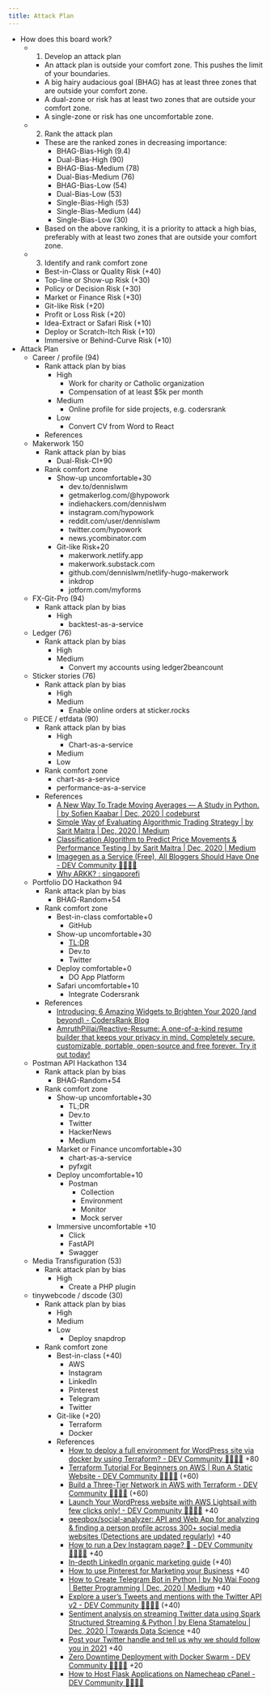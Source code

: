 ```yaml
---
title: Attack Plan
---
```


- How does this board work?
	- 1. Develop an attack plan
		- An attack plan is outside your comfort zone. This pushes the limit of your boundaries.
		- A big hairy audacious goal (BHAG) has at least three zones that are outside your comfort zone.
		- A dual-zone or risk has at least two zones that are outside your comfort zone.
		- A single-zone or risk has one uncomfortable zone.
	- 2. Rank the attack plan
		- These are the ranked zones in decreasing importance:
			- BHAG-Bias-High (9.4)
			- Dual-Bias-High (90)
			- BHAG-Bias-Medium (78)
			- Dual-Bias-Medium (76)
			- BHAG-Bias-Low (54)
			- Dual-Bias-Low (53)
			- Single-Bias-High (53)
			- Single-Bias-Medium (44)
			- Single-Bias-Low (30)
		- Based on the above ranking, it is a priority to attack a high bias, preferably with at least two zones that are outside your comfort zone.
	- 3. Identify and rank comfort zone
		- Best-in-Class or Quality Risk (+40)
		- Top-line or Show-up Risk (+30)
		- Policy or Decision Risk (+30)
		- Market or Finance Risk (+30)
		- Git-like Risk (+20)
		- Profit or Loss Risk (+20)
		- Idea-Extract or Safari Risk (+10)
		- Deploy or Scratch-Itch Risk (+10)
		- Immersive or Behind-Curve Risk (+10)
- Attack Plan
	- Career / profile (94)
		- Rank attack plan by bias
			- High
				- Work for charity or Catholic organization
				- Compensation of at least $5k per month
			- Medium
				- Online profile for side projects, e.g. codersrank
			- Low
				- Convert CV from Word to React
		- References
	- Makerwork 150
		- Rank attack plan by bias
			- Dual-Risk-CI+90
		- Rank comfort zone
			- Show-up uncomfortable+30
				- dev.to/dennislwm
				- getmakerlog.com/@hypowork
				- indiehackers.com/dennislwm
				- instagram.com/hypowork
				- reddit.com/user/dennislwm
				- twitter.com/hypowork
				- news.ycombinator.com
			- Git-like Risk+20
				- makerwork.netlify.app
				- makerwork.substack.com
				- github.com/dennislwm/netlify-hugo-makerwork
				- inkdrop
				- jotform.com/myforms
	- FX-Git-Pro (94)
		- Rank attack plan by bias
			- High
				- backtest-as-a-service
	- Ledger (76)
		- Rank attack plan by bias
			- High
			- Medium
				- Convert my accounts using ledger2beancount
	- Sticker stories (76)
		- Rank attack plan by bias
			- High
			- Medium
				- Enable online orders at sticker.rocks
	- PIECE / etfdata (90)
		- Rank attack plan by bias
			- High
				- Chart-as-a-service
			- Medium
			- Low
		- Rank comfort zone
			- chart-as-a-service
			- performance-as-a-service
		- References
			- [A New Way To Trade Moving Averages — A Study in Python. | by Sofien Kaabar | Dec, 2020 | codeburst](https://codeburst.io/a-new-way-to-trade-moving-averages-a-study-in-python-266dbb72b9d0)
			- [Simple Way of Evaluating Algorithmic Trading Strategy | by Sarit Maitra | Dec, 2020 | Medium](https://sarit-maitra.medium.com/simple-way-of-evaluating-trading-strategy-c490e3e6efbd)
			- [Classification Algorithm to Predict Price Movements & Performance Testing | by Sarit Maitra | Dec, 2020 | Medium](https://sarit-maitra.medium.com/classification-algorithm-to-predict-price-movements-performance-testing-b69e95d5f215)
			- [Imagegen as a Service (Free), All Bloggers Should Have One - DEV Community 👩‍💻👨‍💻](https://dev.to/phuctm97/imagegen-as-a-service-free-all-bloggers-should-have-one-1fad)
			- [Why ARKK? : singaporefi](https://www.reddit.com/r/singaporefi/comments/kkt372/why_arkk/)
	- Portfolio DO Hackathon 94
		- Rank attack plan by bias
			- BHAG-Random+54
		- Rank comfort zone
			- Best-in-class comfortable+0
				- GitHub
			- Show-up uncomfortable+30
				- [TL;DR](https://dennislwm.netlify.app/)
				- Dev.to
				- Twitter
			- Deploy comfortable+0
				- DO App Platform
			- Safari uncomfortable+10
				- Integrate Codersrank
		- References
			- [Introducing: 6 Amazing Widgets to Brighten Your 2020 (and beyond) - CodersRank Blog](https://blog.codersrank.io/6-amazing-widgets)
			- [AmruthPillai/Reactive-Resume: A one-of-a-kind resume builder that keeps your privacy in mind. Completely secure, customizable, portable, open-source and free forever. Try it out today!](https://github.com/AmruthPillai/Reactive-Resume)
	- Postman API Hackathon 134
		- Rank attack plan by bias
			- BHAG-Random+54
		- Rank comfort zone
			- Show-up uncomfortable+30
				- TL;DR
				- Dev.to
				- Twitter
				- HackerNews
				- Medium
			- Market or Finance uncomfortable+30
				- chart-as-a-service
				- pyfxgit
			- Deploy uncomfortable+10
				- Postman
					- Collection
					- Environment
					- Monitor
					- Mock server
			- Immersive uncomfortable +10
				- Click
				- FastAPI
				- Swagger
	- Media Transfiguration (53)
		- Rank attack plan by bias
			- High
				- Create a PHP plugin
	- tinywebcode / dscode (30)
		- Rank attack plan by bias
			- High
			- Medium
			- Low
				- Deploy snapdrop
		- Rank comfort zone
			- Best-in-class (+40)
				- AWS
				- Instagram
				- LinkedIn
				- Pinterest
				- Telegram
				- Twitter
			- Git-like (+20)
				- Terraform
				- Docker
			- References
				- [How to deploy a full environment for WordPress site via docker by using Terraform? - DEV Community 👩‍💻👨‍💻](https://dev.to/aws-builders/how-to-deploy-a-full-environment-for-wordpress-site-via-docker-by-using-terraform-3pk3) +80
				- [Terraform Tutorial For Beginners on AWS | Run A Static Website - DEV Community 👩‍💻👨‍💻](https://dev.to/jmbharathram/terraform-tutorial-for-beginners-on-aws-run-a-static-website-1hf0) (+60)
				- [Build a Three-Tier Network in AWS with Terraform - DEV Community 👩‍💻👨‍💻](https://dev.to/adriaanbd/build-a-three-tier-network-in-aws-with-terraform-461d) (+60)
				- [Launch Your WordPress website with AWS Lightsail with few clicks only! - DEV Community 👩‍💻👨‍💻](https://dev.to/mubbashir10/launch-your-wordpress-website-with-aws-lightsail-with-few-clicks-only-200k) +40
				- [qeeqbox/social-analyzer: API and Web App for analyzing & finding a person profile across 300+ social media websites (Detections are updated regularly)](https://github.com/qeeqbox/social-analyzer) +40
				- [How to run a Dev Instagram page? 🤳 - DEV Community 👩‍💻👨‍💻](https://dev.to/razvanstatescu/how-to-run-a-dev-instagram-page-28oa) +40
				- [In-depth LinkedIn organic marketing guide](https://www.demandcurve.com/playbooks/linkedin-organic#jqm505eqmp8vdw8hqpeawk) (+40)
				- [How to use Pinterest for Marketing your Business](https://blog.aesthetic.com/blog/pinterest-guide/) +40
				- [How to Create Telegram Bot in Python | by Ng Wai Foong | Better Programming | Dec, 2020 | Medium](https://medium.com/better-programming/how-to-create-telegram-bot-in-python-cccc4babcc30) +40
				- [Explore a user’s Tweets and mentions with the Twitter API v2 - DEV Community 👩‍💻👨‍💻](https://dev.to/twitterdev/explore-a-user-s-tweets-and-mentions-with-the-twitter-api-v2-274c) (+40)
				- [Sentiment analysis on streaming Twitter data using Spark Structured Streaming & Python | by Elena Stamatelou | Dec, 2020 | Towards Data Science](https://towardsdatascience.com/sentiment-analysis-on-streaming-twitter-data-using-spark-structured-streaming-python-fc873684bfe3) +40
				- [Post your Twitter handle and tell us why we should follow you in 2021](https://www.indiehackers.com/post/post-your-twitter-handle-and-tell-us-why-we-should-follow-you-in-2021-f03de4a610) +40
				- [Zero Downtime Deployment with Docker Swarm - DEV Community 👩‍💻👨‍💻](https://dev.to/cherrychain/zero-downtime-deployment-with-docker-swarm-25n2) +20
				- [How to Host Flask Applications on Namecheap cPanel - DEV Community 👩‍💻👨‍💻](https://dev.to/lordghostx/how-to-host-flask-applications-on-namecheap-cpanel-299b)
